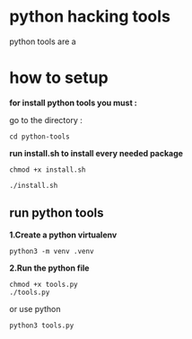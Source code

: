 # python hacking tools
python tools are a 
# how to setup 
**for install python tools you must :**

go to the directory :

    cd python-tools
    
**run install.sh to install every needed package**

    chmod +x install.sh

    ./install.sh

## run python tools

**1.Create a python virtualenv**

    python3 -m venv .venv

**2.Run the python file**

    chmod +x tools.py
    ./tools.py
or use python

    python3 tools.py

